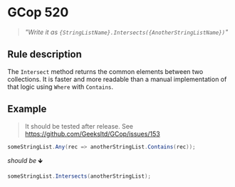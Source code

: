 ﻿# GCop 520

> *"Write it as `{StringListName}.Intersects({AnotherStringListName})`"*

## Rule description

The `Intersect` method returns the common elements between two collections. It is faster and more readable than a manual implementation of that logic using `Where` with `Contains`.

## Example
> It should be tested after release. See https://github.com/Geeksltd/GCop/issues/153
```csharp
someStringList.Any(rec => anotherStringList.Contains(rec));
```

*should be* 🡻

```csharp
someStringList.Intersects(anotherStringList);
```